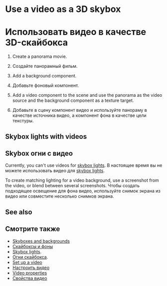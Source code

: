 # Use a video as a 3D skybox
# Использовать видео в качестве 3D-скайбокса

1. Create a panorama movie.
1. Создайте панорамный фильм.

2. Add a background component.
2. Добавьте фоновый компонент.

3. Add a video component to the scene and use the panorama as the video source and the background component as a texture target.
3. Добавьте в сцену компонент видео и используйте панораму в качестве источника видео, а компонент фона в качестве цели текстуры.

## Skybox lights with videos
## Skybox огни с видео

Currently, you can't use videos for [skybox lights](../graphics/lights-and-shadows/skybox-lights.md).
В настоящее время вы не можете использовать видео для [skybox lights](../graphics/lights-and-shadows/skybox-lights.md).

To create matching lighting for a video background, use a screenshot from the video, or blend between several screenshots.
Чтобы создать подходящее освещение для фона видео, используйте снимок экрана из видео или совместите несколько снимков экрана.

## See also
## Смотрите также

* [Skyboxes and backgrounds](../graphics/textures/skyboxes-and-backgrounds.md)
* [Скайбоксы и фоны](../graphics/textures/skyboxes-and-backgrounds.md)
* [Skybox lights](../graphics/lights-and-shadows/skybox-lights.md).
* [Огни скайбокса](../graphics/lights-and-shadows/skybox-lights.md).
* [Set up a video](set-up-a-video.md)
* [Настроить видео](set-up-a-video.md)
* [Video properties](video-properties.md)
* [Свойства видео](video-properties.md)
